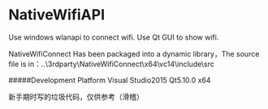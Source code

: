 # NativeWifiAPI
Use windows wlanapi to connect wifi.
Use Qt GUI to show wifi.

NativeWifiConnect Has been packaged into a dynamic library，The source file is in：..\3rdparty\NativeWifiConnect\x64\vc14\include\src

#####Development Platform
Visual Studio2015
Qt5.10.0 x64

新手期时写的垃圾代码，仅供参考（滑稽）
